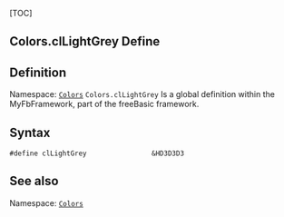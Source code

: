 [TOC]
## Colors.clLightGrey Define

## Definition
Namespace: [`Colors`](Colors.md)
`Colors.clLightGrey` Is a global definition within the MyFbFramework, part of the freeBasic framework.
## Syntax

```freeBasic
#define clLightGrey                &HD3D3D3
```

## See also
Namespace: [`Colors`](Colors.md)
